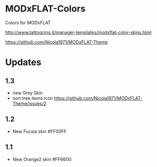 MODxFLAT-Colors
===============

Colors for MODxFLAT

http://www.tattoocms.it/manager-templates/modxflat-color-skins.html

https://github.com/Nicola1971/MODxFLAT-Theme


# Updates

## 1.3
* new Grey Skin
* sort tree items icon https://github.com/Nicola1971/MODxFLAT-Theme/issues/2

## 1.2

* New Fucsia skin #FF00FF

## 1.1

* New Orange2 skin #FF6600
